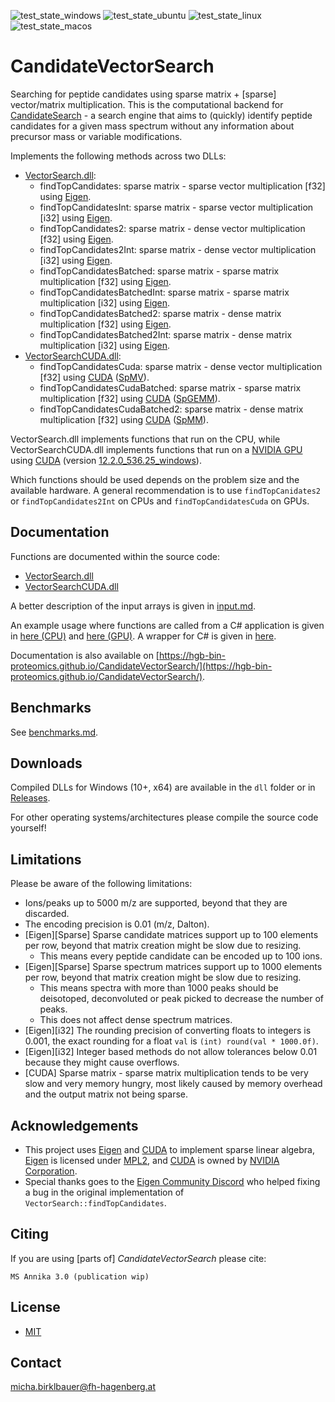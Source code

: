 ![test_state_windows](https://github.com/hgb-bin-proteomics/CandidateVectorSearch/workflows/Test%20for%20Windows/badge.svg)
![test_state_ubuntu](https://github.com/hgb-bin-proteomics/CandidateVectorSearch/workflows/Test%20for%20Ubuntu%2022.04/badge.svg)
![test_state_linux](https://github.com/hgb-bin-proteomics/CandidateVectorSearch/workflows/Test%20for%20generic%20Linux/badge.svg)
![test_state_macos](https://github.com/hgb-bin-proteomics/CandidateVectorSearch/workflows/Test%20for%20macOS/badge.svg)

# CandidateVectorSearch

Searching for peptide candidates using sparse matrix + [sparse] vector/matrix multiplication. This is the computational backend for
[CandidateSearch](https://github.com/hgb-bin-proteomics/CandidateSearch) - a search engine that aims to (quickly) identify peptide candidates for
a given mass spectrum without any information about precursor mass or variable modifications.

Implements the following methods across two DLLs:
- [VectorSearch.dll](https://github.com/hgb-bin-proteomics/CandidateVectorSearch/blob/master/VectorSearch/dllmain.cpp):
  - findTopCandidates: sparse matrix - sparse vector multiplication [f32] using [Eigen](https://eigen.tuxfamily.org/).
  - findTopCandidatesInt: sparse matrix - sparse vector multiplication [i32] using [Eigen](https://eigen.tuxfamily.org/).
  - findTopCandidates2: sparse matrix - dense vector multiplication [f32] using [Eigen](https://eigen.tuxfamily.org/).
  - findTopCandidates2Int: sparse matrix - dense vector multiplication [i32] using [Eigen](https://eigen.tuxfamily.org/).
  - findTopCandidatesBatched: sparse matrix - sparse matrix multiplication [f32] using [Eigen](https://eigen.tuxfamily.org/).
  - findTopCandidatesBatchedInt: sparse matrix - sparse matrix multiplication [i32] using [Eigen](https://eigen.tuxfamily.org/).
  - findTopCandidatesBatched2: sparse matrix - dense matrix multiplication [f32] using [Eigen](https://eigen.tuxfamily.org/).
  - findTopCandidatesBatched2Int: sparse matrix - dense matrix multiplication [i32] using [Eigen](https://eigen.tuxfamily.org/).
- [VectorSearchCUDA.dll](https://github.com/hgb-bin-proteomics/CandidateVectorSearch/blob/master/VectorSearchCUDA/dllmain.cpp):
  - findTopCandidatesCuda: sparse matrix - dense vector multiplication [f32] using [CUDA](https://developer.nvidia.com/cuda-toolkit) ([SpMV](https://docs.nvidia.com/cuda/cusparse/index.html#cusparsespmv)).
  - findTopCandidatesCudaBatched: sparse matrix - sparse matrix multiplication [f32] using [CUDA](https://developer.nvidia.com/cuda-toolkit) ([SpGEMM](https://docs.nvidia.com/cuda/cusparse/index.html#cusparsespgemm)).
  - findTopCandidatesCudaBatched2: sparse matrix - dense matrix multiplication [f32] using [CUDA](https://developer.nvidia.com/cuda-toolkit) ([SpMM](https://docs.nvidia.com/cuda/cusparse/index.html#cusparsespmm)).

VectorSearch.dll implements functions that run on the CPU, while VectorSearchCUDA.dll implements functions that run on a [NVIDIA GPU](https://www.nvidia.com/) using [CUDA](https://developer.nvidia.com/cuda-toolkit) (version [12.2.0_536.25_windows](https://developer.nvidia.com/cuda-toolkit-archive)).

Which functions should be used depends on the problem size and the available hardware. A general recommendation is to use
`findTopCanidates2` or `findTopCandidates2Int` on CPUs and `findTopCandidatesCuda` on GPUs.

## Documentation

Functions are documented within the source code:
- [VectorSearch.dll](https://github.com/hgb-bin-proteomics/CandidateVectorSearch/blob/master/VectorSearch/dllmain.cpp)
- [VectorSearchCUDA.dll](https://github.com/hgb-bin-proteomics/CandidateVectorSearch/blob/master/VectorSearchCUDA/dllmain.cpp)

A better description of the input arrays is given in [input.md](input.md).

An example usage where functions are called from a C# application is given in
[here (CPU)](https://github.com/hgb-bin-proteomics/CandidateSearch/blob/master/CandidateSearchCPU.cs)
and [here (GPU)](https://github.com/hgb-bin-proteomics/CandidateSearch/blob/master/CandidateSearchGPU.cs).
A wrapper for C# is given in [here](https://github.com/hgb-bin-proteomics/CandidateVectorSearch/blob/master/VectorSearchInterface/VectorSearchAPI.cs).

Documentation is also available on
[https://hgb-bin-proteomics.github.io/CandidateVectorSearch/](https://hgb-bin-proteomics.github.io/CandidateVectorSearch/).

## Benchmarks

See [benchmarks.md](benchmarks.md).

## Downloads

Compiled DLLs for Windows (10+, x64) are available in the `dll` folder or in
[Releases](https://github.com/hgb-bin-proteomics/CandidateVectorSearch/releases).

For other operating systems/architectures please compile the source code yourself!

## Limitations

Please be aware of the following limitations:
- Ions/peaks up to 5000 m/z are supported, beyond that they are discarded.
- The encoding precision is 0.01 (m/z, Dalton).
- \[Eigen\]\[Sparse\] Sparse candidate matrices support up to 100 elements per row, beyond that matrix creation might be slow due to resizing.
  - This means every peptide candidate can be encoded up to 100 ions.
- \[Eigen\]\[Sparse\] Sparse spectrum matrices support up to 1000 elements per row, beyond that matrix creation might be slow due to resizing.
  - This means spectra with more than 1000 peaks should be deisotoped, deconvoluted or peak picked to decrease the number of peaks.
  - This does not affect dense spectrum matrices.
- \[Eigen\]\[i32\] The rounding precision of converting floats to integers is 0.001, the exact rounding for a float `val` is `(int) round(val * 1000.0f)`.
- \[Eigen\]\[i32\] Integer based methods do not allow tolerances below 0.01 because they might cause overflows.
- \[CUDA\] Sparse matrix - sparse matrix multiplication tends to be very slow and very memory hungry, most likely caused by memory overhead and the output matrix not being sparse.

## Acknowledgements

- This project uses [Eigen](https://eigen.tuxfamily.org/) and [CUDA](https://developer.nvidia.com/cuda-toolkit) to implement sparse linear algebra, [Eigen](https://eigen.tuxfamily.org/) is licensed under [MPL2](https://www.mozilla.org/en-US/MPL/2.0/), and [CUDA](https://developer.nvidia.com/cuda-toolkit) is owned by [NVIDIA Corporation](https://www.nvidia.com/).
- Special thanks goes to the [Eigen Community Discord](https://discord.gg/2SkEJGqZjR) who helped fixing a bug in the original implementation of `VectorSearch::findTopCandidates`.

## Citing

If you are using [parts of] *CandidateVectorSearch* please cite:

```
MS Annika 3.0 (publication wip)
```

## License

- [MIT](https://github.com/hgb-bin-proteomics/CandidateVectorSearch/blob/master/LICENSE)

## Contact

[micha.birklbauer@fh-hagenberg.at](mailto:micha.birklbauer@fh-hagenberg.at)
